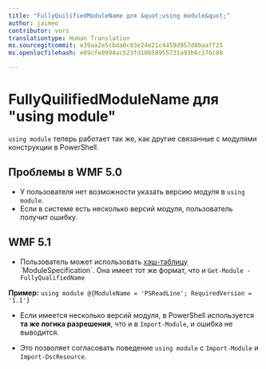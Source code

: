 ```yaml
---
title: "FullyQuilifiedModuleName для &quot;using module&quot;"
author: jaimeo
contributor: vors
translationtype: Human Translation
ms.sourcegitcommit: e39aa2e5cbda0c83e24e21c4459d957d8baaff25
ms.openlocfilehash: e09cfe0994ac523fd10658955731a93b6c176c88

---
```


FullyQuilifiedModuleName для "using module"
=========================

`using module` теперь работает так же, как другие связанные с модулями конструкции в PowerShell.

Проблемы в WMF 5.0
----------

* У пользователя нет возможности указать версию модуля в `using module`.
* Если в системе есть несколько версий модуля, пользователь получит ошибку.

WMF 5.1
----------

* Пользователь может использовать [хэш-таблицу](https://msdn.microsoft.com/en-us/library/jj136290(v=vs.85).aspx) `ModuleSpecification`. Она имеет тот же формат, что и `Get-Module -FullyQualifiedName`

**Пример:** `using module @{ModuleName = 'PSReadLine'; RequiredVersion = '1.1'}`

* Если имеется несколько версий модуля, в PowerShell используется **та же логика разрешения**, что и в `Import-Module`, и ошибка не выводится.

* Это позволяет согласовать поведение `using module` с `Import-Module` и `Import-DscResource`.



<!--HONumber=Aug16_HO3-->


